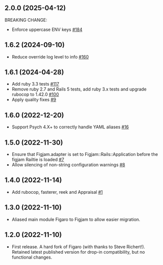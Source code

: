 ## 2.0.0 (2025-04-12)

BREAKING CHANGE:
- Enforce uppercase ENV keys [#184](https://github.com/hlascelles/figjam/pull/184)

## 1.6.2 (2024-09-10)

- Reduce override log level to info [#160](https://github.com/hlascelles/figjam/pull/160)

## 1.6.1 (2024-04-28)

- Add ruby 3.3 tests [#117](https://github.com/hlascelles/figjam/pull/117)
- Remove ruby 2.7 and Rails 5 tests, add ruby 3.x tests and upgrade rubocop to 1.42.0 [#100](https://github.com/hlascelles/figjam/pull/100)
- Apply quality fixes [#9](https://github.com/hlascelles/figjam/pull/9)

## 1.6.0 (2022-12-20)

- Support Psych 4.X+ to correctly handle YAML aliases [#16](https://github.com/hlascelles/figjam/pull/16)

## 1.5.0 (2022-11-30)

- Ensure that Figjam.adapter is set to Figjam::Rails::Application before the figjam Railtie is loaded [#7](https://github.com/hlascelles/figjam/pull/7)
- Allow silencing of non-string configuration warnings [#8](https://github.com/hlascelles/figjam/pull/8)

## 1.4.0 (2022-11-14)

- Add rubocop, fasterer, reek and Appraisal [#1](https://github.com/hlascelles/figjam/pull/1)

## 1.3.0 (2022-11-10)

- Aliased main module Figaro to Figjam to allow easier migration. 

## 1.2.0 (2022-11-10)

- First release. A hard fork of Figaro (with thanks to Steve Richert!). Retained latest published
  version for drop-in compatibility, but no functional changes.
